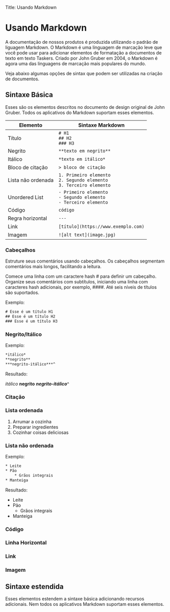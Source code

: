 Title: Usando Markdown

# Usando Markdown

A documentação de nossos produtos é produzida utilizando o padrão de liguagem Markdown. O Markdown é uma linguagem de marcação leve que você pode usar para adicionar elementos de formatação a documentos de texto em texto Taskers. Criado por John Gruber em 2004, o Markdown é agora uma das linguagens de marcação mais populares do mundo.

Veja abaixo algumas opções de sintax que podem ser utilizadas na criação de documentos.

## Sintaxe Básica

Esses são os elementos descritos no documento de design original de John Gruber. Todos os aplicativos do Markdown suportam esses elementos.

| Elemento | Sintaxe Markdown |
|---------|-----------------|
| Título | `# H1` <br/> `## H2` <br/> `### H3` |
| Negrito | `**texto em negrito**`|
|Itálico	| `*texto em itálico*` |
|Bloco de citação	| `> bloco de citação` |
|Lista não ordenada |	`1. Primeiro elemento` <br/> `2. Segundo elemento` <br/> `3. Terceiro elemento` |
|Unordered List	| `- Primeiro elemento` <br/> `- Segundo elemento` <br/> `- Terceiro elemento` |
| Código | `código` |
| Regra horizontal | ``---`` |
| Link | `[título](https://www.exemplo.com)`|
| Imagem | `![alt text](image.jpg)` |


### Cabeçalhos

Estruture seus comentários usando cabeçalhos. Os cabeçalhos segmentam comentários mais longos, facilitando a leitura.

Comece uma linha com um caractere hash # para definir um cabeçalho. Organize seus comentários com subtítulos, iniciando uma linha com caracteres hash adicionais, por exemplo, ####. Até seis níveis de títulos são suportados.

Exemplo:

```html
# Esse é um título H1
## Esse é um título H2
### Esse é um título H3
```

### Negrito/Itálico

Exemplo:

```html
*itálico*
**negrito**
***negrito-itálico***^
```

Resultado:

*itálico*
**negrito**
***negrito-itálico***^

### Citação

### Lista ordenada

1. Arrumar a cozinha
2. Preparar ingredientes
3. Cozinhar coisas deliciosas

### Lista não ordenada

Exemplo:

```html
* Leite
* Pão
    * Grãos integrais
* Manteiga
```

Resultado:

* Leite
* Pão
    * Grãos integrais
* Manteiga

### Código

### Linha Horizontal

### Link

### Imagem


## Sintaxe estendida

Esses elementos estendem a sintaxe básica adicionando recursos adicionais. Nem todos os aplicativos Markdown suportam esses elementos.

